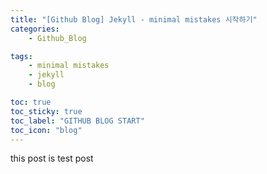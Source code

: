 ```yaml
---
title: "[Github Blog] Jekyll - minimal mistakes 시작하기"
categories:
    - Github_Blog

tags:
    - minimal mistakes
    - jekyll
    - blog

toc: true
toc_sticky: true
toc_label: "GITHUB BLOG START"
toc_icon: "blog"
---
```


this post is test post